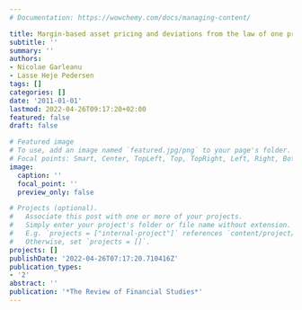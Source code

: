 ```yaml
---
# Documentation: https://wowchemy.com/docs/managing-content/

title: Margin-based asset pricing and deviations from the law of one price
subtitle: ''
summary: ''
authors:
- Nicolae Garleanu
- Lasse Heje Pedersen
tags: []
categories: []
date: '2011-01-01'
lastmod: 2022-04-26T09:17:20+02:00
featured: false
draft: false

# Featured image
# To use, add an image named `featured.jpg/png` to your page's folder.
# Focal points: Smart, Center, TopLeft, Top, TopRight, Left, Right, BottomLeft, Bottom, BottomRight.
image:
  caption: ''
  focal_point: ''
  preview_only: false

# Projects (optional).
#   Associate this post with one or more of your projects.
#   Simply enter your project's folder or file name without extension.
#   E.g. `projects = ["internal-project"]` references `content/project/deep-learning/index.md`.
#   Otherwise, set `projects = []`.
projects: []
publishDate: '2022-04-26T07:17:20.710416Z'
publication_types:
- '2'
abstract: ''
publication: '*The Review of Financial Studies*'
---
```

